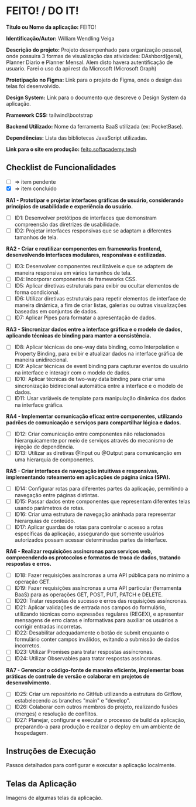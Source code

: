 # FEITO! / DO IT!

**Título ou Nome da aplicação:** FEITO!

**Identificação/Autor:** William Wendling Veiga

**Descrição do projeto:** Projeto desempenhado para organização pessoal, onde possuira 3 formas de visualização das atividades: DAshbord(geral), Planner Diario e Planner Mensal. Alem disto havera autentificação de usuario. Farei o uso da api rest da Microsoft (Microsoft Graph)

**Prototipação no Figma:** Link para o projeto do Figma, onde o design das telas foi desenvolvido.

**Design System:** Link para o documento que descreve o Design System da aplicação.

**Framework CSS:** tailwind\bootstrap

**Backend Utilizado:** Nome da ferramenta BaaS utilizada (ex: PocketBase).

**Dependências:** Lista das bibliotecas JavaScript utilizadas. 

**Link para o site em produção:** [feito.softacademy.tech](https://feito.softacademy.tech)

## Checklist de Funcionalidades

- [ ] => item pendente
- [x] => item concluido  

**RA1 - Prototipar e projetar interfaces gráficas de usuário, considerando princípios de usabilidade e experiência do usuário.**
- [ ] ID1: Desenvolver protótipos de interfaces que demonstram compreensão das diretrizes de usabilidade.
- [ ] ID2: Projetar interfaces responsivas que se adaptam a diferentes tamanhos de tela.

**RA2 - Criar e reutilizar componentes em frameworks frontend, desenvolvendo interfaces modulares, responsivas e estilizadas.**
- [ ] ID3: Desenvolver componentes reutilizáveis e que se adaptem de maneira responsiva em vários tamanhos de tela.
- [ ] ID4: Incorporar componentes de frameworks CSS.
- [ ] ID5: Aplicar diretivas estruturais para exibir ou ocultar elementos de forma condicional.
- [ ] ID6: Utilizar diretivas estruturais para repetir elementos de interface de maneira dinâmica, a fim de criar listas, galerias ou outras visualizações baseadas em conjuntos de dados.
- [ ] ID7: Aplicar Pipes para formatar a apresentação de dados.

**RA3 - Sincronizar dados entre a interface gráfica e o modelo de dados, aplicando técnicas de binding para manter a consistência.**
- [ ] ID8: Aplicar técnicas de one-way data binding, como Interpolation e Property Binding, para exibir e atualizar dados na interface gráfica de maneira unidirecional.
- [ ] ID9: Aplicar técnicas de event binding para capturar eventos do usuário na interface e interagir com o modelo de dados.
- [ ] ID10: Aplicar técnicas de two-way data binding para criar uma sincronização bidirecional automática entre a interface e o modelo de dados.
- [ ] ID11: Usar variáveis de template para manipulação dinâmica dos dados na interface gráfica.

**RA4 - Implementar comunicação eficaz entre componentes, utilizando padrões de comunicação e serviços para compartilhar lógica e dados.**
- [ ] ID12: Criar comunicação entre componentes não relacionados hierarquicamente por meio de serviços através do mecanismo de injeção de dependência.
- [ ] ID13: Utilizar as diretivas @Input ou @Output para comunicanção em uma hierarquia de componentes.

**RA5 - Criar interfaces de navegação intuitivas e responsivas, implementando roteamento em aplicações de página única (SPA).**
- [ ] ID14: Configurar rotas para diferentes partes da aplicação, permitindo a navegação entre páginas distintas.
- [ ] ID15: Passar dados entre componentes que representam diferentes telas usando parâmetros de rotas.
- [ ] ID16: Criar uma estrutura de navegação aninhada para representar hierarquias de conteúdo.
- [ ] ID17: Aplicar guardas de rotas para controlar o acesso a rotas específicas da aplicação, assegurando que somente usuários autorizados possam acessar determinadas partes da interface.

**RA6 - Realizar requisições assíncronas para serviços web, compreendendo os protocolos e formatos de troca de dados, tratando respostas e erros.**
- [ ] ID18: Fazer requisições assíncronas a uma API pública para no mínimo a operação GET.
- [ ] ID19: Fazer requisições assíncronas a uma API particular (ferramenta BaaS) para as operações GET, POST, PUT, PATCH e DELETE.
- [ ] ID20: Tratar respostas de sucesso e erros das requisições assíncronas.
- [ ] ID21: Aplicar validações de entrada nos campos do formulário, utilizando técnicas como expressões regulares (REGEX), e apresentar mensagens de erro claras e informativas para auxiliar os usuários a corrigir entradas incorretas.
- [ ] ID22: Desabilitar adequadamente o botão de submit enquanto o formulário conter campos inválidos, evitando a submissão de dados incorretos.
- [ ] ID23: Utilizar Promises para tratar respostas assíncronas.
- [ ] ID24: Utilizar Observables para tratar respostas assíncronas.

**RA7 - Gerenciar o código-fonte de maneira eficiente, implementar boas práticas de controle de versão e colaborar em projetos de desenvolvimento.**
- [ ] ID25: Criar um repositório no GitHub utilizando a estrutura do Gitflow, estabelecendo as branches "main" e "develop".
- [ ] ID26: Colaborar com outros membros do projeto, realizando fusões (merges) e resolução de conflitos.
- [ ] ID27: Planejar, configurar e executar o processo de build da aplicação, preparando-a para produção e realizar o deploy em um ambiente de hospedagem.

## Instruções de Execução
Passos detalhados para configurar e executar a aplicação localmente.

## Telas da Aplicação
Imagens de algumas telas da aplicação.
